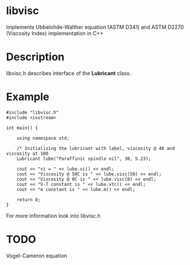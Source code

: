 # libvisc
Implements Ubbelohde-Walther equation (ASTM D341) and  ASTM D2270 (Viscosity Index) implementation in C++

# Description

libvisc.h describes interface of the  **Lubricant** class.

# Example

    #include "libvisc.h"
    #include <iostream>

    int main() {

        using namespace std;
        
        /* Initializing the lubricant with label, viscosity @ 40 and viscosity at 100
        Lubricant lube("Paraffinic spindle oil", 30, 5.23);

        cout << "vi = " << lube.vi() << endl;
        cout << "Viscosity @ 50C is " << lube.visc(50) << endl;
        cout << "Viscosity @ 0C is " << lube.visc(0) << endl;
        cout << "V-T constant is " << lube.vtc() << endl;
        cout << "m constant is " << lube.m() << endl;

        return 0;
    }


For more information look into libvisc.h


# TODO

Vogel-Cameron equation


